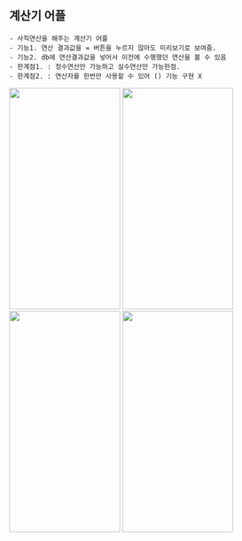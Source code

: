 ## 계산기 어플
    - 사칙연산을 해주는 계산기 어플
    - 기능1. 연산 결과값을 = 버튼을 누르지 않아도 미리보기로 보여줌.
    - 기능2. db에 연산결과값을 넣어서 이전에 수행했던 연산을 볼 수 있음
    - 한계점1. : 정수연산만 가능하고 실수연산만 가능한점.
    - 한계점2. : 연산자를 한번만 사용할 수 있어 () 기능 구현 X

<img src="https://user-images.githubusercontent.com/84216838/148150208-27ca2be9-96c2-498a-9148-3d219996a1c4.png"  width="200" height="400"/>
<img src="https://user-images.githubusercontent.com/84216838/148150210-719b72a7-8c26-4107-80eb-e51d6daa0c4c.png"  width="200" height="400"/>
<img src="https://user-images.githubusercontent.com/84216838/148150211-3be7ded5-273e-4ea3-ac98-01ca1fbccee1.png"  width="200" height="400"/>
<img src="https://user-images.githubusercontent.com/84216838/148150213-26e57186-056a-4120-a11e-c74af57db8e0.png"  width="200" height="400"/>

